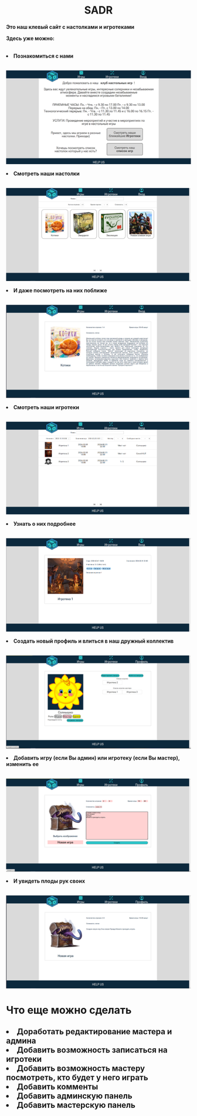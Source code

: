 <h1 style="text-align: center;">SADR</h1>
<h4>Это наш клевый сайт с настолками и игротеками

</br>

Здесь уже можно:

</br>

<ui>

<li>Познакомиться с нами</li>

</br>

![alt text](Главный.png)

<li>Смотреть наши настолки</li>

</br>

![alt text](Игры.png)

<li>И даже посмотреть на них поближе</li>

</br>

![alt text](Игра.png)

<li>Смотреть наши игротеки</li>

</br>

![alt text](Игротеки.png)

<li>Узнать о них подробнее</li>

</br>

![alt text](Игротека.png)

<li>Создать новый профиль и влиться в наш дружный коллектив</li>

</br>

![alt text](Профиль.png)

<li>Добавить игру (если Вы админ) или игротеку (если Вы мастер), изменить ее</li>

</br>

![alt text](Создание%20игры.png)

<li>И увидеть плоды рук своих</li>

</br>

![alt text](Новая%20игра.png)

</ui>

</h4>

<h1>Что еще можно сделать</h1>
<h2>
  <ui>
    <li>Доработать редактирование мастера и админа</li>
    <li>Добавить возможность записаться на игротеки</li>
    <li>Добавить возможность мастеру посмотреть, кто будет у него играть</li>
    <li>Добавить комменты</li>
    <li>Добавить админскую панель</li>
    <li>Добавить мастерскую панель</li>
  </ui>
</h1>
